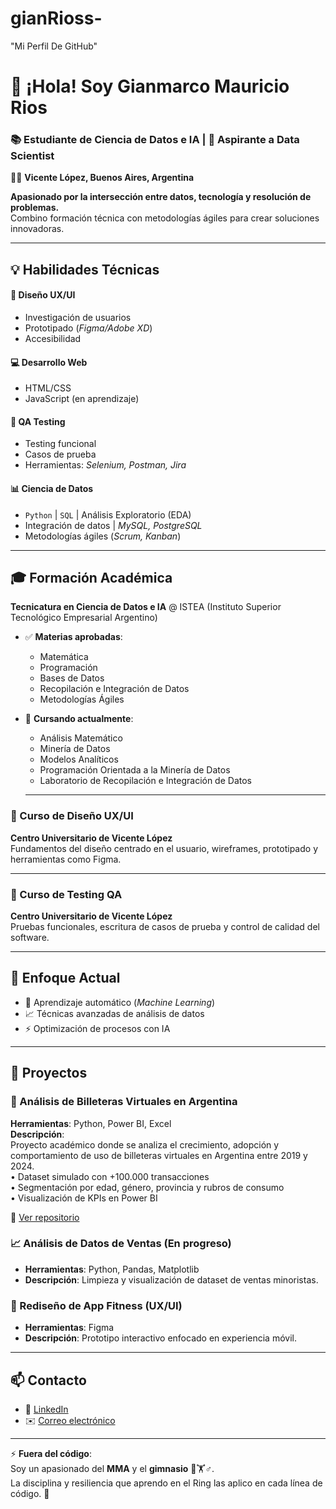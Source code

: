 # gianRioss-
"Mi Perfil De GitHub"

# 👋 ¡Hola! Soy Gianmarco Mauricio Rios  
### 📚 Estudiante de Ciencia de Datos e IA | 🚀 Aspirante a Data Scientist  
📍🏡 **Vicente López, Buenos Aires, Argentina**

**Apasionado por la intersección entre datos, tecnología y resolución de problemas.**  
Combino formación técnica con metodologías ágiles para crear soluciones innovadoras.

---

## 💡 **Habilidades Técnicas**  
#### 🎨 **Diseño UX/UI**  
- Investigación de usuarios  
- Prototipado (*Figma/Adobe XD*)  
- Accesibilidad  

#### 💻 **Desarrollo Web**  
- HTML/CSS  
- JavaScript (en aprendizaje)  

#### 🧪 **QA Testing**  
- Testing funcional  
- Casos de prueba  
- Herramientas: *Selenium, Postman, Jira*  

#### 📊 **Ciencia de Datos**  
- `Python` | `SQL` | Análisis Exploratorio (EDA)  
- Integración de datos | *MySQL, PostgreSQL*  
- Metodologías ágiles (*Scrum, Kanban*)  

---

## 🎓 Formación Académica  
**Tecnicatura en Ciencia de Datos e IA** @ ISTEA (Instituto Superior Tecnológico Empresarial Argentino)  
- ✅ **Materias aprobadas**:  
  - Matemática  
  - Programación  
  - Bases de Datos  
  - Recopilación e Integración de Datos  
  - Metodologías Ágiles  

- 📖 **Cursando actualmente**:  
  - Análisis Matemático  
  - Minería de Datos  
  - Modelos Analíticos  
  - Programación Orientada a la Minería de Datos  
  - Laboratorio de Recopilación e Integración de Datos
  - ---

### 🎨 Curso de Diseño UX/UI  
**Centro Universitario de Vicente López**  
Fundamentos del diseño centrado en el usuario, wireframes, prototipado y herramientas como Figma.

---

### 🧪 Curso de Testing QA  
**Centro Universitario de Vicente López**  
Pruebas funcionales, escritura de casos de prueba y control de calidad del software.

---

## 🌱 **Enfoque Actual**  
- 🤖 Aprendizaje automático (*Machine Learning*)  
- 📈 Técnicas avanzadas de análisis de datos  
- ⚡ Optimización de procesos con IA
- ---


## 🚀 **Proyectos**  
### 💸 Análisis de Billeteras Virtuales en Argentina

**Herramientas**: Python, Power BI, Excel  
**Descripción**:  
Proyecto académico donde se analiza el crecimiento, adopción y comportamiento de uso de billeteras virtuales en Argentina entre 2019 y 2024.  
• Dataset simulado con +100.000 transacciones  
• Segmentación por edad, género, provincia y rubros de consumo  
• Visualización de KPIs en Power BI  

🔗 [Ver repositorio](https://github.com/gianRioss/billeteras-virtuales-argentina)


### 📈 Análisis de Datos de Ventas (En progreso)  
- **Herramientas**: Python, Pandas, Matplotlib  
- **Descripción**: Limpieza y visualización de dataset de ventas minoristas.  

### 🎨 Rediseño de App Fitness (UX/UI)  
- **Herramientas**: Figma  
- **Descripción**: Prototipo interactivo enfocado en experiencia móvil.

---

## 📫 **Contacto**  
- 🔗 [LinkedIn](www.linkedin.com/in/gianmarco-mauricio)  
- ✉️ [Correo electrónico](gianluca132203@gmail.com)  

---

⚡ **Fuera del código**:  
Soy un apasionado del **MMA** y el **gimnasio** 🥊🏋️♂️.  
La disciplina y resiliencia que aprendo en el Ring las aplico en cada línea de código. 💪
